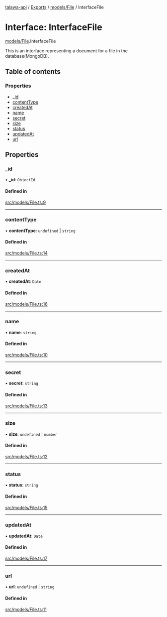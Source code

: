 [talawa-api](../README.md) / [Exports](../modules.md) / [models/File](../modules/models_File.md) / InterfaceFile

# Interface: InterfaceFile

[models/File](../modules/models_File.md).InterfaceFile

This is an interface representing a document for a file in the database(MongoDB).

## Table of contents

### Properties

- [\_id](models_File.InterfaceFile.md#_id)
- [contentType](models_File.InterfaceFile.md#contenttype)
- [createdAt](models_File.InterfaceFile.md#createdat)
- [name](models_File.InterfaceFile.md#name)
- [secret](models_File.InterfaceFile.md#secret)
- [size](models_File.InterfaceFile.md#size)
- [status](models_File.InterfaceFile.md#status)
- [updatedAt](models_File.InterfaceFile.md#updatedat)
- [url](models_File.InterfaceFile.md#url)

## Properties

### \_id

• **\_id**: `ObjectId`

#### Defined in

[src/models/File.ts:9](https://github.com/PalisadoesFoundation/talawa-api/blob/4c7d3ea/src/models/File.ts#L9)

___

### contentType

• **contentType**: `undefined` \| `string`

#### Defined in

[src/models/File.ts:14](https://github.com/PalisadoesFoundation/talawa-api/blob/4c7d3ea/src/models/File.ts#L14)

___

### createdAt

• **createdAt**: `Date`

#### Defined in

[src/models/File.ts:16](https://github.com/PalisadoesFoundation/talawa-api/blob/4c7d3ea/src/models/File.ts#L16)

___

### name

• **name**: `string`

#### Defined in

[src/models/File.ts:10](https://github.com/PalisadoesFoundation/talawa-api/blob/4c7d3ea/src/models/File.ts#L10)

___

### secret

• **secret**: `string`

#### Defined in

[src/models/File.ts:13](https://github.com/PalisadoesFoundation/talawa-api/blob/4c7d3ea/src/models/File.ts#L13)

___

### size

• **size**: `undefined` \| `number`

#### Defined in

[src/models/File.ts:12](https://github.com/PalisadoesFoundation/talawa-api/blob/4c7d3ea/src/models/File.ts#L12)

___

### status

• **status**: `string`

#### Defined in

[src/models/File.ts:15](https://github.com/PalisadoesFoundation/talawa-api/blob/4c7d3ea/src/models/File.ts#L15)

___

### updatedAt

• **updatedAt**: `Date`

#### Defined in

[src/models/File.ts:17](https://github.com/PalisadoesFoundation/talawa-api/blob/4c7d3ea/src/models/File.ts#L17)

___

### url

• **url**: `undefined` \| `string`

#### Defined in

[src/models/File.ts:11](https://github.com/PalisadoesFoundation/talawa-api/blob/4c7d3ea/src/models/File.ts#L11)
